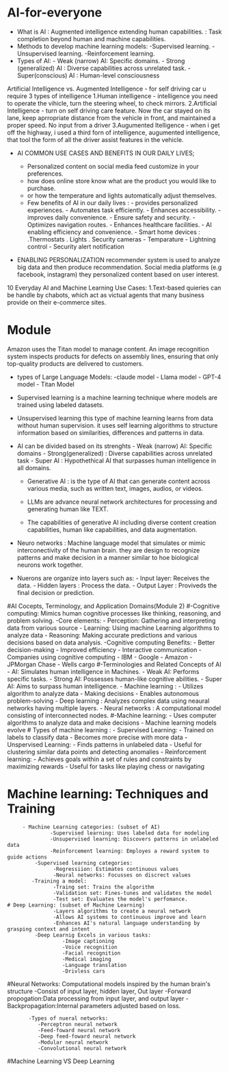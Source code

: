 # AI-for-everyone

- What is AI : Augmented intelligence extending human capabilities.
           : Task completion beyond human and machine capabilities.
- Methods to develop machine learning models:
            -Supervised learning.
            -Unsupervised learning.
            -Reinforcement learning.
- Types of AI:
           - Weak (narrow) AI: Specific domains.
            - Strong (generalized) AI : Diverse capabilities across unrelated task.
           - Super(conscious) AI : Human-level consciousness

Artificial Intelligence vs. Augmented Intelligence
       - for self driving car u require 3 types of intelligence 
           1.Human intelligence - intelligence you need to operate the vihicle, turn the steering wheel, to check mirrors.
           2.Artificial Intelligence - turn on self driving care feature. Now the car stayed on its lane, keep aprropriate distance from the vehicle in front, and maintained a proper speed. No input from a driver 
           3.Augumented Itelligence - when i get off the highway, i used a third forn of intelligence, augumented intelligence, that tool the form of all the driver assist features in the vehicle.


- AI COMMON USE CASES AND BENEFITS IN OUR DAILY LIVES;
     - Personalized content on social media feed customize in your preferences.
     - how does online store know what are the product you would like to purchase.
     - or how the temperature and lights automatically adjust themselves.
     - Few benefits of AI in our daily lives :
                        - provides personalized experiences.
                        - Automates task efficiently.
                        - Enhances accessibility.
                        - improves daily convenience.
                        - Ensure safety and security.
                        - Optimizes navigation routes.
                        - Enhances healthcare facilities.
      - AI enabling efficiency and convenience.
                       - Smart home devices : .Thermostats
                                              . Lights
                                               . Security cameras
                       - Temparature
                       - Lightning control
                       - Security alert notification
   
- ENABLING PERSONALIZATION
           recommender system is used to analyze big data and then produce recommendation.
      Social media platforms (e.g facebook, instagram) they personalized content based on user interest.
  
10 Everyday AI and Machine Learning Use Cases:
  1.Text-based quieries can be handle by chabots, which act as victual agents that many business provide on their e-commerce sites.
    
  
# Module 
Amazon uses the Titan model to manage content.
An image recognition system inspects products for defects on assembly lines, ensuring that only top-quality products are delivered to customers.



- types of Large Language Models:
                 -claude model
                 - Llama model
                 - GPT-4 model
                 - Titan Model
  
- Supervised learning is a machine learning technique where models are trained using labeled datasets.
- Unsupervised learning this type of machine learning learns from data without human supervision. it uses self learning algorithms to structure information based on similarities, differences and patterns in data.

- AI can be divided based on its strenghts
        - Weak (narrow) AI: Specific domains
        - Strong(generalized) : Diverse capabilities across unrelated task
        - Super AI : Hypothethical AI that surpasses human intelligence in all domains.

  - Generative AI : is the type of AI that can generate content across various media, such as written text, images, audios, or videos.

  - LLMs are advance neural network architectures for processing and generating human like TEXT.
  - The capabilities of generative AI including diverse content creation capabilities, human like capabilities, and data augmentation.
 
- Neuro networks : Machine language model that simulates or mimic interconectivity of the human brain. they are design to recognize patterns and make decision in a manner similar to hoe biological neurons work together.
- Nuerons are organize into layers such as:
                    - Input layer: Receives the data.
                    - Hidden layers : Process the data.
                     - Output Layer : Proviveds the final decision or prediction.


#AI Cocepts, Terminology, and Application Domains(Module 2)
     #-Cognitive computing: Mimics human cognitive processes like thinking, reasoning, and problem          solving.
     -Core elements: 
              - Perception: Gathering and interpreting data from various source
              - Learning: Using machine Learning algorithms to analyze data
              - Reasoning: Making accurate predictions and various decisions based on data analysis.
     -Cognitive computing Benefits:
              - Better decision-making
              - Improved efficiency
              - Interactive communication
     -Companies using cognitive computing
              - IBM
              - Google
              - Amazon
              - JPMorgan Chase
              - Wells cargo
   #-Terminologies and Related  Concepts of AI
              - AI: Simulates human intelligence in Machines.
                     - Weak AI: Performs specific tasks.
                     - Strong AI: Possesses human-like cognitive abilities.
                     - Super AI: Aims to surpass human intelligence.
              - Machine learning : 
                     - Utilizes algorithm to analyze data
                     - Making decisions
                     - Enables autonomous problem-solving
              - Deep learning : Analyzes complex data using neaural networks having multiple layers.
              - Neural networks : A computational model consisting of interconnected nodes.
   #-Machine learning:
              - Uses computer algorithms to analyze data and make decisions
    - Machine learning models evolve
    # Types of machine learning :
        - Supervised Learning:
                     - Trained on labels to classify data
                     - Becomes more precise with more data
        - Unspervised Learning:
                     - Finds patterns in unlabeled data
                     - Useful for clustering similar data points and detecting anomalies
        - Reinforcement learning:
                     - Achieves goals within a set of rules and constraints by maximizing rewards
                     - Useful for tasks like playing chess or navigating
   
   # Machine learning: Techniques and Training

         - Machine Learning categories: (subset of AI)
                  -Supervised learning: Uses labeled data for modeling
                  -Unsupervised learning: Discovers patterns in unlabeled data
                  -Reinforcement learning: Employes a reward system to guide actions
             -Supervised learning categories:
                   -Regressiion: Estimates continuous values
                   -Neural networks: Focusses on discrect values
            -Training a model:
                   -Traing set: Trains the algorithm
                   -Validation set: Fines-tunes and validates the model
                   -Test set: Evaluates the model's perfomance.
    # Deep Learning: (subset of Machine Learning)
                   -Layers algorithms to create a neural network
                   -Allows AI systems to continuous improve and learn
                   -Enhances AI's natural language understanding by grasping context and intent
             -Deep Learnig Excels in various tasks:
                      -Image captioning
                      -Voice recognition
                      -Facial recognition
                      -Medical imaging
                      -Language translation
                      -Drivless cars
   #Neural Networks: Computational models inspired by the human brain's structure
              -Consist of input layer, hidden layer, Out layer
              -Forward propogation:Data processing from input layer, and output layer
              -Backpropagation:Internal parameters adjusted based on loss.

           -Types of nueral networks:
              -Perceptron neural network
              -Feed-foward neural network
              -Deep feed-foward neural network
              -Modular neural network
              -Convolutional neural network

   #Machine Learning VS Deep Learning

          
        
